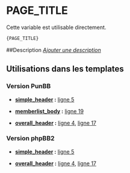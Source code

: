 # PAGE_TITLE


Cette variable est utilisable directement.

```html
{PAGE_TITLE}
```

##Description
[*Ajouter une description*](https://fa-tvars.appspot.com/var/PAGE_TITLE)

## Utilisations dans les templates

### Version PunBB

* __[simple_header](../tpl/var/punbb/simple_header.md#readme) :__ [ligne 5](../tpl/src/punbb/simple_header.tpl#L5)

* __[memberlist_body](../tpl/var/punbb/memberlist_body.md#readme) :__ [ligne 19](../tpl/src/punbb/memberlist_body.tpl#L19)

* __[overall_header](../tpl/var/punbb/overall_header.md#readme) :__ [ligne 4](../tpl/src/punbb/overall_header.tpl#L4), [ligne 17](../tpl/src/punbb/overall_header.tpl#L17)

### Version phpBB2

* __[simple_header](../tpl/var/subsilver/simple_header.md#readme) :__ [ligne 5](../tpl/src/subsilver/simple_header.tpl#L5)

* __[overall_header](../tpl/var/subsilver/overall_header.md#readme) :__ [ligne 4](../tpl/src/subsilver/overall_header.tpl#L4), [ligne 17](../tpl/src/subsilver/overall_header.tpl#L17)